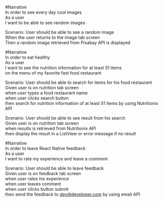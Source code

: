 #Narrative  
In order to see every day cool images  
As a user  
I want to be able to see random images  

Scenario: User should be able to see a random image    
When the user returns to the image tab screen   
Then a random image retrieved from Pixabay API is displayed

#Narrative  
In order to eat healthy  
As a user  
I want to see the nutrition information for at least 51 items  
on the menu of my favorite fast food restaurant  

Scenario: User should be able to search for items for his food restaurant  
Given user is on nutrition tab screen  
when user types a food restaurant name  
when user clicks search button  
then search for nutrition information of at least 51 items by using Nutritionix API  

Scenario: User should be able to see result from his search  
Given user is on nutrition tab screen  
when results is retrieved from Nutritionix API    
then display the result in a ListView or error message if no result  

#Narrative  
In order to leave React Native feedback  
As a user  
I want to rate my experience and leave a comment  

Scenario: User should be able to leave feedback  
Given user is on feedback tab screen    
when user rates his experience  
when user leaves comment  
when user clicks button submit  
then send the feedback to dev@developer.com by using email API
